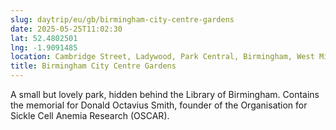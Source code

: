 ```yaml
---
slug: daytrip/eu/gb/birmingham-city-centre-gardens
date: 2025-05-25T11:02:30
lat: 52.4802501
lng: -1.9091485
location: Cambridge Street, Ladywood, Park Central, Birmingham, West Midlands, England, B1 2EP, United Kingdom
title: Birmingham City Centre Gardens
---
```

A small but lovely park, hidden behind the Library of Birmingham. Contains the memorial for Donald Octavius Smith, founder of the Organisation for Sickle Cell Anemia Research (OSCAR).
